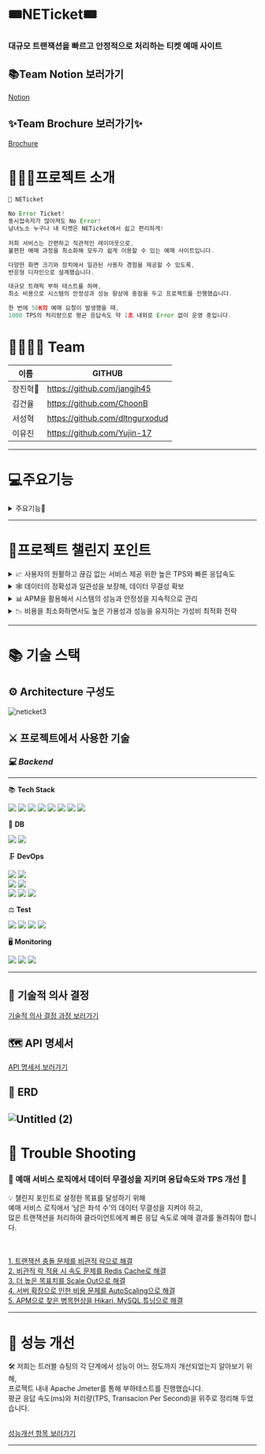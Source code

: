 # 🎟NETicket🎟
### 대규모 트랜잭션을 빠르고 안정적으로 처리하는 티켓 예매 사이트

## 📚Team Notion 보러가기
[Notion](https://www.notion.so/NETicket-10c043b6526a4c1c9d892b46d77d229c)
## ✨Team Brochure 보러가기✨
[Brochure](https://www.notion.so/NETicket-2b06067c2b2448faa71951f43f225a0a)
<br>
# 💁🏻‍♂️프로젝트 소개

```jsx
🎫 NETicket 
    
No Error Ticket!
동시접속자가 많아져도 No Error!
남녀노소 누구나 내 티켓은 NETicket에서 쉽고 편리하게! 
   
저희 서비스는 간편하고 직관적인 레이아웃으로,
불편한 예매 과정을 최소화해 모두가 쉽게 이용할 수 있는 예매 사이트입니다.

다양한 화면 크기와 장치에서 일관된 사용자 경험을 제공할 수 있도록,
반응형 디자인으로 설계했습니다. 

대규모 트래픽 부하 테스트를 하며, 
최소 비용으로 시스템의 안정성과 성능 향상에 중점을 두고 프로젝트를 진행했습니다. 

한 번에 50K의 예매 요청이 발생했을 때,
1000 TPS의 처리량으로 평균 응답속도 약 1초 내외로 Error 없이 운영 중입니다. 
```

# 👨‍👨‍👧‍👦 Team

| 이름 | GITHUB |
|--|--|
| 장진혁🔰 | https://github.com/jangjh45 |
| 김건율 | https://github.com/ChoonB  |
| 서성혁 | https://github.com/dltngurxodud |
| 이유진 | https://github.com/Yujin-17 |
---

# 💻주요기능
<details>
<summary>주요기능🧐</summary>
<div markdown="1">
### 📌 Redis Cache를 사용한 빠른 예매

![예매2](https://user-images.githubusercontent.com/74438259/236969438-dac5e615-147e-40ee-84f2-176b12bd57cb.gif)
- Scheduling 기능을 이용하여 예매 오픈 시간에 공연의 남은 좌석 수를 Redis Cache에 데이터를 자동으로 업데이트하는 기능을 구현
- 고객이 선택한 티켓 수만큼 Write Back 방식으로 Redis Cache에 있는 공연의 남은 좌석 수를 차감해 빠른 응답 시간 도출
- 한 번에 50K 이상의 요청을 평균 응답시간 약 1초 내외로 예매 가능

### 📌 Admin 공연관리 페이지

![관리자](https://user-images.githubusercontent.com/74438259/236969535-012dc00e-287c-43f9-8be8-255db3a5ecac.gif)
- 관리자만 접근 가능한 Admin 공연 관리 페이지에서 공연 추가를 할 수 있으며, 추가되는 공연의 이미지 업로드는 AWS S3를 통해 안정적으로 처리
- Redis Cache에 자동 갱신 기능을 추가해, 데이터가 자동으로 업데이트되지만, 장애 상황을 대비해 관리자 제어 시스템 추가. 이를 통해 데이터의 무결성과 가용성을 보장 가능
- Redis Cache에 이상이 생기면 Redis CLI를 통하지 않고, 관리자 페이지에서 쉽고 직관적으로 관리할 수 있도록 구성

### 📌 QueryDSL을 사용한 검색

![검색2](https://user-images.githubusercontent.com/74438259/236969559-e1b77116-9f3c-4a2a-8465-0b11d04469f1.gif)
- 키워드 공백 기준으로 분할해 여러 단어로 구성된 키워드 처리
- title과 place에서 대소문자 구분 없이 단어를 포함하는 event를 찾는 검색 조건
- 예매 가능 여부와, 날짜를 고려한 정렬 순서
- 검색 조건에 일치하는 전체 이벤트 수 계산을 이용한 Pagination

### 📌 마이페이지 예매취소

![마이페이지](https://user-images.githubusercontent.com/74438259/236969580-4b69ced4-abfc-45f9-80bd-1ca06b8de84f.gif)
- 마이페이지에서 사용자가 가장 최근에 예매한 공연부터 정렬
- 아직 시작하지 않은 공연만 사용자가 쉽고 빠르게 예매 취소 가능

</div>
</details>
 
---

# 🎀프로젝트 챌린지 포인트

<details>
<summary>📈 사용자의 원활하고 끊김 없는 서비스 제공 위한 높은 TPS와 빠른 응답속도</summary>
<div markdown="1">
    ```
 
 
    저희 프로젝트의 주요 목표는 사용자가 항상 원활하고 끊김 없는 서비스를 이용할 수 있도록 하는 것입니다. 이를 위해, 대규모 트랜잭션 상황에서도 안정적이면서도 높은 TPS와 빠른 응답속도를 제공하기 위해 다양한 기술적 요소를 적절하게 활용하였습니다.
    
    우선, 분산 처리 아키텍처와 In-memory caching, Database Tuning 등의 기술을 조합하여 안정적이면서도 높은 TPS와 빠른 응답속도를 실현하였습니다. 
    특히, Redis Cache를 활용하여 In-memory Data Store를 구축하여 응답속도를 크게 향상했습니다.
    
    또한, 부하 분산을 위한 Load Balancing과 자원 확장 및 축소를 자동으로 처리하는 Auto Scaling을 도입하여, 서버 부하를 적절하게 분산하고 트래픽 변화에 따라 적절한 자원을 할당함으로써, 트래픽 급증 시에도 끊김 없는 서비스를 제공할 수 있도록 구성하였습니다. 
    
    마지막으로, HikariCP와 MySQL을 Tuning 하여 Database 연결을 최적화하고, 서버 분산을 통해 병목 현상을 예방하여 안정적인 서비스를 구현하였습니다. 
    
    이러한 다양한 기술적 요소들을 적절하게 조합하여, 저희 서비스는 높은 성능과 안정성을 동시에 유지할 수 있게 되었습니다. 이를 통해 사용자들은 언제나 원활하고 끊김 없는 서비스를 경험할 수 있게 되었습니다.
    ```
</div>
</details>    
<details>
<summary>🕸 데이터의 정확성과 일관성을 보장해, 데이터 무결성 확보</summary>
<div markdown="1">
    ```
 
 
    저희는 Redis를 도입하여 높은 TPS와 빠른 응답 속도를 확보하였으나, 중복 데이터로 인한 데이터의 일관성과 정확성 문제가 생겼습니다. 이에 대응하여 데이터 무결성을 확보하기 위해 아래와 같은 캐시 전략을 수립하였습니다.
    
    먼저 쓰기 전략으로 Write Back 방식을 도입하여, 티켓의 남은 좌석 수 데이터 수정 시 캐시에만 변경사항이 기록되고, 주기적으로 또는 특정 조건이 충족될 때 Database에 동기화합니다. 이를 통해 빠른 응답 시간과 Database의 부하를 줄일 수 있습니다. 
    
    특히, Redis의 Single Thread 특성과 원자적 연산을 사용해 락을 사용하지 않고도 동시성 제어를 하여 데이터 무결성을 확보할 수 있었습니다.
    
    읽기 전략은 Look Aside 방식을 도입하여 클라이언트가 특정 데이터를 읽을 때마다 캐시를 먼저 확인하고, Cache miss의 경우 Database에서 Data를 가져와 캐시에 저장한 후 클라이언트에 반환합니다. 이 방식을 통해 Database와 캐시 간의 일관성을 유지할 수 있습니다.
    
    종합적으로 Redis를 통해 대규모 트랜잭션 상황에서의 동시성 제어를 하면서, 위의 캐시 전략으로 데이터의 정확성과 일관성을 보장해 데이터 무결성을 확보할 수 있었습니다.
    ```
</div>
</details>    
<details>
<summary>📊 APM을 활용해서 시스템의 성능과 안정성을 지속적으로 관리</summary>
<div markdown="1">
    ```
 
 
    대규모 트랜잭션 상황에서 동시성 제어를 수행하며, 프로젝트의 챌린지 포인트 중 하나로 APM을 활용한 모니터링을 도입하였습니다. 
    이를 통해 시스템의 성능과 안정성을 지속적으로 관리하고 개선할 수 있었습니다. 
    
    저희 팀은 Grafana, Cloud Watch 및 Pinpoint와 같은 다양한 모니터링 도구를 사용하여 시스템의 전반적인 성능을 실시간으로 확인하였습니다.
     
    특히, Grafana와 Cloud Watch를 통해 EC2, Elastic Cache, ALB, RDS, Auto Scaling 등의 상태를 실시간으로 모니터링할 수 있었습니다. 
    
    또한, Pinpoint를 사용하여 병목 현상이 나타나는 지점을 확인하고 개선할 수 있었습니다. 이를 통해 서비스의 안정성과 성능을 지속적으로 유지하고 개선할 수 있었으며, 사용자들에게 최상의 서비스 경험을 제공할 수 있게 되었습니다. 
    
    종합적으로, 이러한 모니터링 도구들의 활용을 통해 시스템 내 문제가 발생했을 때 빠르게 진단하고 수정 및 개선 작업을 수행할 수 있었습니다. 결과적으로 프로젝트는 안정성과 높은 성능을 보장하는 성공적인 구현이 이루어졌습니다.  
    ```
</div>
</details>    
<details>
<summary>📉 비용을 최소화하면서도 높은 가용성과 성능을 유지하는 가성비 최적화 전략</summary>
<div markdown="1">
    ```
 
 
    저희는 최소 비용으로도 높은 가용성과 성능을 유지하는 것을 목표로 하며, 이를 위해 다양한 기술적인 방법과 전략적인 설계를 채택하였습니다. 
    
    EC2는 직전 버전보다 20% 저렴한 Graviton2 arm64 아키텍쳐 기반에, 무료로도 사용 가능한 t4g.small 서버를 사용했습니다. 서버 확장이 필요할 경우 비용이 더 발생하는 Scale Up 방식보다 Load Balancing을 이용해 Scale Out 방식의 수평적 확장으로 비용을 최소화 하였습니다.
    
    공연 예매 사이트의 특성상 예매 오픈 시간대에 트래픽이 집중되는 현상이 발생합니다. 그래서 Auto Scaling을 설정해 오픈 시간 직전과 트랜잭션이 몰리는 상황에서만 서버 인스턴스 확장을 하고, 서버 부하가 없는 대부분의 시간에는 서버 인스턴스가 최소로 유지됩니다. 서버 수를 동적으로 조절하여 자원 사용량을 최적화하고 비용 절감 효과를 극대화할 수 있었습니다.
    
    이를 통해 높은 가용성과 성능을 유지하면서도 비용을 최소화하는 것뿐만 아니라, 가성비 측면에서도 최적의 결과를 얻을 수 있도록 했습니다.
    ```
</div>
</details>    

---

# 📚 기술 스택

## ⚙ Architecture 구성도
![neticket3](https://user-images.githubusercontent.com/74438259/236971428-202c450b-330a-4cd1-a49f-99722605069a.png)


## ⚔ 프로젝트에서 사용한 기술

### *💻 Backend*

---

📚 **Tech Stack**

<img src="https://img.shields.io/badge/Spring Boot-6DB33F?style=flat&logo=springboot&logoColor=white"/>  <img src="https://img.shields.io/badge/Spring JPA-6DB33F?style=flat&logo=&logoColor=white"/>  <img src="https://img.shields.io/badge/Spring Security-6DB33F?style=flat&logo=springsecurity&logoColor=white"/>
<img src="https://img.shields.io/badge/JAVA-6DB33F?style=flat&logo=&logoColor=white"/>
<img src="https://img.shields.io/badge/JWT-6DB33F?style=flat&logo=&logoColor=white"/>
<img src="https://img.shields.io/badge/Redis Cache-DC382D?style=flat&logo=redis&logoColor=white"/>
<img src="https://img.shields.io/badge/QueryDSL-7957D5?style=flat&logo=&logoColor=white"/>
<img src="https://img.shields.io/badge/Caffeine-0000FF?style=flat&logo=caffeine&logoColor=white"/>

🔩 **DB**

<img src="https://img.shields.io/badge/MySQL-4479A1?style=flat&logo=mysql&logoColor=white"/>  <img src="https://img.shields.io/badge/Redis (AWS ElastiCache)-005571?style=flat&logo=&logoColor=white"/>

🗜 **DevOps**

<img src="https://img.shields.io/badge/AWS EC2-FF9900?style=flat&logo=amazonec2&logoColor=white"/>  <img src="https://img.shields.io/badge/AWS S3-FF9900?style=flat&logo=amazons3&logoColor=white"/>  
<img src="https://img.shields.io/badge/AWS Application Load Balancer-6DB33F?style=flat&logo=&logoColor=white"/>  <img src="https://img.shields.io/badge/AWS Auto Scaling-FF9900?style=flat&logo=&logoColor=white"/>  
<img src="https://img.shields.io/badge/AWS Code Delploy-6DB33F?style=flat&logo=&logoColor=white"/>  <img src="https://img.shields.io/badge/GitHub Actions-F05032?style=flat&logo=&logoColor=white"/> <img src="https://img.shields.io/badge/Docker-2496ED?style=flat&logo=docker&logoColor=white"/>  

⚖ **Test**

<img src="https://img.shields.io/badge/Junit5-25A162?style=flat&logo=junit5&logoColor=white"/>  <img src="https://img.shields.io/badge/Mockito-6DB33F?style=flat&logo=&logoColor=white"/>  <img src="https://img.shields.io/badge/Jmeter-D22128?style=flat&logo=apachejmeter&logoColor=white"/>  <img src="https://img.shields.io/badge/Postman-FF6C37?style=flat&logo=postman&logoColor=white"/>  

🖥 **Monitoring**

<img src="https://img.shields.io/badge/AWS CloudWatch-FF4F8B?style=flat&logo=amazoncloudwatch&logoColor=white"/>  <img src="https://img.shields.io/badge/Grafana-F46800?style=flat&logo=grafana&logoColor=white"/> <img src="https://img.shields.io/badge/Pinpoint-03C75A?style=flat&logo=&logoColor=white"/>  

---

## 🏹 기술적 의사 결정

[기술적 의사 결정 과정 보러가기](https://www.notion.so/aef8266d7e5d42ff908fdce9bb438300)

## 🗺 API 명세서

[API 명세서 보러가기](https://www.notion.so/API-ec546f91e7b0472ea3ab3909ffc1b2ee)

## 💾 ERD
![Untitled (2)](https://user-images.githubusercontent.com/74438259/236972366-5cdbcbd9-ee03-4608-90d2-10e1ecf6e558.png)
---

# 👾 Trouble Shooting

### 🌟 예매 서비스 로직에서 데이터 무결성을 지키며 응답속도와 TPS 개선 🌟

<aside>
💡 챌린지 포인트로 설정한 목표를 달성하기 위해<br>
예매 서비스 로직에서 ‘남은 좌석 수’의 데이터 무결성을 지켜야 하고,<br>
많은 트랜잭션을 처리하여 클라이언트에게 빠른 응답 속도로 예매 결과를 돌려줘야 합니다.
</aside>
<br><br>

[1. 트랜잭션 충돌 문제를 비관적 락으로 해결](https://www.notion.so/1-2ace0d67e5be4082a3fc3153de662e73)<br>
[2. 비관적 락 적용 시 속도 문제를 Redis Cache로 해결](https://www.notion.so/2-Redis-Cache-58069ce89a91466d94fe7d1d7ca0812b)<br>
[3. 더 높은 목표치를 Scale Out으로 해결](https://www.notion.so/3-Scale-Out-036894647e974fde914d91195eb83420)<br>
[4. 서버 확장으로 인한 비용 문제를 AutoScaling으로 해결](https://www.notion.so/4-AutoScaling-e8c4f28c5ea545a284400422ec865794)<br>
[5. APM으로 찾은 병목현상을 Hikari, MySQL 튜닝으로 해결](https://www.notion.so/5-APM-Hikari-MySQL-fd64de87205e4c59a4bdf31ed0b5627f)<br>

---

# 🚀 성능 개선

<aside>
🛠 저희는 트러블 슈팅의 각 단계에서 성능이 어느 정도까지 개선되었는지 알아보기 위해,<br>
프로젝트 내내 Apache Jmeter를 통해 부하테스트를 진행했습니다.<br>
평균 응답 속도(ms)와 처리량(TPS, Transacion Per Second)을 위주로 정리해 두었습니다.<br>

</aside>
<br>

[성능개선 항목 보러가기](https://www.notion.so/17f7b104d38e40aaa75f1bd8d6dc9619)

---

